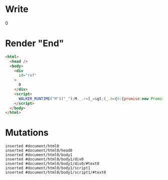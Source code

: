 # Write
  <div id=ref>0</div><script>WALKER_RUNTIME("M")("_");M._.r=[_=>(_.b={0:{promise:new Promise((f,r)=>_.a={f,r})}}),0,"packages/translator-tags/src/__tests__/fixtures/effect-serialize-promise/template.marko_0_promise"];M._.w();M._.r.push(_=>(_.a.f("hello"),_.c={}),0)</script>


# Render "End"
```html
<html>
  <head />
  <body>
    <div
      id="ref"
    >
      0
    </div>
    <script>
      WALKER_RUNTIME("M")("_");M._.r=[_=&gt;(_.b={0:{promise:new Promise((f,r)=&gt;_.a={f,r})}}),0,"packages/translator-tags/src/__tests__/fixtures/effect-serialize-promise/template.marko_0_promise"];M._.w();M._.r.push(_=&gt;(_.a.f("hello"),_.c={}),0)
    </script>
  </body>
</html>
```

# Mutations
```
inserted #document/html0
inserted #document/html0/head0
inserted #document/html0/body1
inserted #document/html0/body1/div0
inserted #document/html0/body1/div0/#text0
inserted #document/html0/body1/script1
inserted #document/html0/body1/script1/#text0
```